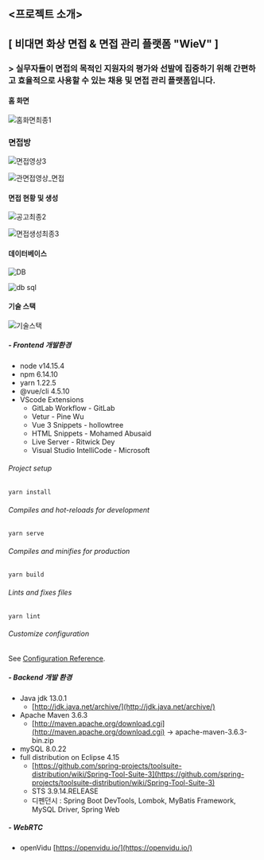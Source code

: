 ## <프로젝트 소개>

## [ 비대면 화상 면접 & 면접 관리 플랫폼 "WieV" ]

### > 실무자들이 면접의 목적인 지원자의 평가와 선발에 집중하기 위해 간편하고 효율적으로 사용할 수 있는 채용 및 면접 관리 플랫폼입니다.

#### 홈 화면

![홈화면최종1](https://user-images.githubusercontent.com/49190094/108472491-271e6700-72d0-11eb-9812-143231d04c49.gif)

### 면접방

![면접영상3](https://user-images.githubusercontent.com/49190094/108474875-4f5b9500-72d3-11eb-9c71-52de629527aa.gif)

![관면접영상_면접](https://user-images.githubusercontent.com/49190094/108475478-166ff000-72d4-11eb-9808-5348afeca97d.gif)

#### 면접 현황 및 생성

![공고최종2](https://user-images.githubusercontent.com/49190094/108472501-2ab1ee00-72d0-11eb-9ef7-c58a06b582ee.gif)

![면접생성최종3](https://user-images.githubusercontent.com/49190094/108472496-2980c100-72d0-11eb-8974-d468beb9c383.gif)

#### 데이터베이스

![DB](https://user-images.githubusercontent.com/49190094/108472670-68af1200-72d0-11eb-8b48-f14bb5037ba7.png)

![db sql](https://user-images.githubusercontent.com/49190094/108473086-e96e0e00-72d0-11eb-802a-ad3df13d925d.png)
#### 기술 스택

![기술스택](https://user-images.githubusercontent.com/49190094/108472751-80869600-72d0-11eb-83c2-7404e821896d.png)


##### - Frontend 개발환경

- node v14.15.4
- npm 6.14.10
- yarn 1.22.5
- @vue/cli 4.5.10
- VScode Extensions
    - GitLab Workflow - GitLab
    - Vetur - Pine Wu
    - Vue 3 Snippets - hollowtree
    - HTML Snippets - Mohamed Abusaid
    - Live Server - Ritwick Dey
    - Visual Studio IntelliCode - Microsoft

###### Project setup
```
yarn install
```

###### Compiles and hot-reloads for development
```
yarn serve
```

###### Compiles and minifies for production
```
yarn build
```

###### Lints and fixes files
```
yarn lint
```

###### Customize configuration
See [Configuration Reference](https://cli.vuejs.org/config/).


##### - Backend 개발 환경

- Java jdk 13.0.1
    - [http://jdk.java.net/archive/](http://jdk.java.net/archive/)
- Apache Maven 3.6.3
    - [http://maven.apache.org/download.cgi](http://maven.apache.org/download.cgi) → apache-maven-3.6.3-bin.zip
- mySQL 8.0.22
- full distribution on Eclipse 4.15
    - [https://github.com/spring-projects/toolsuite-distribution/wiki/Spring-Tool-Suite-3](https://github.com/spring-projects/toolsuite-distribution/wiki/Spring-Tool-Suite-3)
    - STS 3.9.14.RELEASE
    - 디펜던시 : Spring Boot DevTools, Lombok, MyBatis Framework, MySQL Driver, Spring Web

##### - WebRTC

- openVidu [https://openvidu.io/](https://openvidu.io/)


